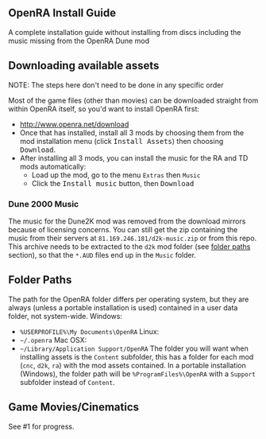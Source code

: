 ## OpenRA Install Guide
A complete installation guide without installing from discs including the music missing from the OpenRA Dune mod

## Downloading available assets
NOTE: The steps here don't need to be done in any specific order

Most of the game files (other than movies) can be downloaded
straight from within OpenRA itself, so you'd want to install OpenRA first:
- http://www.openra.net/download
- Once that has installed, install all 3 mods by choosing them from the mod installation menu (click <kbd>Install Assets</kbd>) then choosing <kbd>Download</kbd>.
- After installing all 3 mods, you can install the music for the RA and TD mods automatically:
  - Load up the mod, go to the menu `Extras` then `Music`
  - Click the <kbd>Install music</kbd> button, then <kbd>Download</kbd>

### Dune 2000 Music
The music for the Dune2K mod was removed from the download mirrors because of licensing concerns.
You can still get the zip containing the music from their servers at `81.169.246.181/d2k-music.zip` or from this repo.
This archive needs to be extracted to the `d2k` mod folder (see [folder paths]() section), so that the `*.AUD` files end up in the `Music` folder.

## Folder Paths
The path for the OpenRA folder differs per operating system, but they are always (unless a portable installation is used)
contained in a user data folder, not system-wide.
Windows:
- `%USERPROFILE%\My Documents\OpenRA`
Linux:
- `~/.openra`
Mac OSX:
- `~/Library/Application Support/OpenRA`
The folder you will want when installing assets is the `Content` subfolder, this has a folder for each mod (`cnc`, `d2k`, `ra`) with the mod assets contained.
In a portable installation (Windows), the folder path will be `%ProgramFiles%\OpenRA` with a `Support` subfolder instead of `Content`.

## Game Movies/Cinematics
See #1 for progress.
